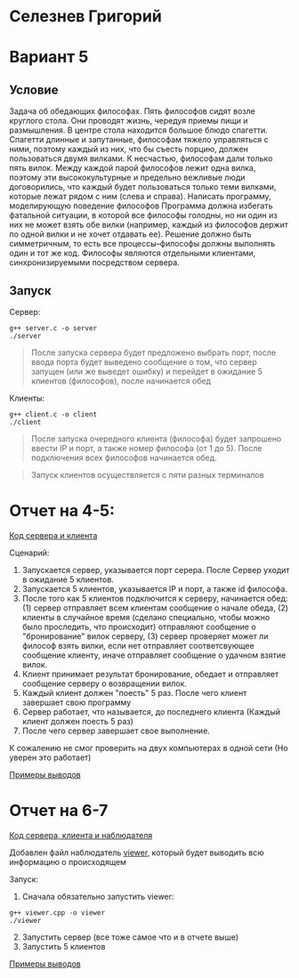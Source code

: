 # Селезнев Григорий
# Вариант 5

## Условие
Задача об обедающих философах. Пять философов сидят возле круглого стола. Они проводят жизнь, чередуя приемы пищи и
размышления. В центре стола находится большое блюдо спагетти.
Спагетти длинные и запутанные, философам тяжело управляться с ними, поэтому каждый из них, что бы съесть порцию, должен пользоваться двумя вилками. К несчастью, философам дали
только пять вилок. Между каждой парой философов лежит одна вилка, поэтому эти высококультурные и предельно вежливые
люди договорились, что каждый будет пользоваться только теми
вилками, которые лежат рядом с ним (слева и справа). Написать
программу, моделирующую поведение философов Программа должна избегать фатальной ситуации, в которой все философы
голодны, но ни один из них не может взять обе вилки (например,
каждый из философов держит по одной вилки и не хочет отдавать
ее). Решение должно быть симметричным, то есть все
процессы–философы должны выполнять один и тот же
код. Философы являются отдельными клиентами, синхронизируемыми посредством сервера.

## Запуск
Сервер:
```
g++ server.c -o server
./server
```
> После запуска сервера будет предложено выбрать порт, после ввода порта будет выведено сообщение о том, что сервер запущен (или же выведет ошибку) и перейдет в ожидание 5 клиентов (философов), после начинается обед

Клиенты:
```
g++ client.c -o client
./client
```
> После запуска очередного клиента (философа) будет запрошено ввести IP и порт, а также номер философа (от 1 до 5). После подключения всех философов начинается обед.

> Запуск клиентов осуществляется с пяти разных терминалов


# Отчет на 4-5:

[Код сервера и клиента](https://github.com/Grisha1232/IDZ-3/tree/main/4-5)

Сценарий:
1. Запускается сервер, указывается порт серера. После Сервер уходит в ожидание 5 клиентов.
2. Запускается 5 клиентов, указывается IP и порт, а также id философа.
3. После того как 5 клиентов подключится к серверу, начинается обед: (1) сервер отправляет всем клиентам сообщение о начале обеда, (2) клиенты в случайное время (сделано специально, чтобы можно было проследить, что происходит) отправляют сообщение о "бронирование" вилок серверу, (3) сервер проверяет может ли философ взять вилки, если нет отправляет соответсвующее сообщение клиенту, иначе отправляет сообщение о удачном взятие вилок.
4. Клиент принимает результат бронирование, обедает и отправляет сообщение серверу о возвращении вилок.
5. Каждый клиент должен "поесть" 5 раз. После чего клиент завершает свою программу
6. Сервер работает, что называется, до последнего клиента (Каждый клиент должен поесть 5 раз)
7. После чего сервер завершает свое выполнение.

К сожалению не смог проверить на двух компьютерах в одной сети (Но уверен это работает)

[Примеры выводов](https://github.com/Grisha1232/IDZ-3/blob/main/4-5/test.md)

# Отчет на 6-7
[Код сервера, клиента и наблюдателя](https://github.com/Grisha1232/IDZ-3/tree/main/6-7)

Добавлен файл наблюдатель [viewer](https://github.com/Grisha1232/IDZ-3/blob/main/6-7/viewer.cpp), который будет выводить всю информацию о происходящем

Запуск:
1. Сначала обязательно запустить viewer:
```
g++ viewer.cpp -o viewer
./viewer
```
2. Запустить сервер (все тоже самое что и в отчете выше)
3. Запустить 5 клиентов

[Примеры выводов]()
